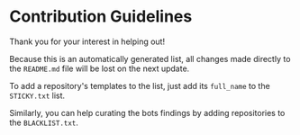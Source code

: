 # Contribution Guidelines

Thank you for your interest in helping out!

Because this is an automatically generated list, all changes made
directly to the `README.md` file will be lost on the next update.

To add a repository's templates to the list, just add its `full_name` to
the `STICKY.txt` list.

Similarly, you can help curating the bots findings by adding repositories
to the `BLACKLIST.txt`.
